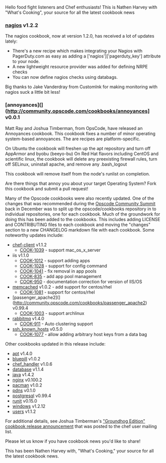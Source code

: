 Hello food fight listeners and Chef enthusiasts!  This is Nathen Harvey with "What's Cooking", your source for all the latest cookbook
news


### [nagios](http://community.opscode.com/cookbooks/nagios) v1.2.2

  The nagios cookbook, now at version 1.2.0, has received a lot of updates lately:

  * There's a new recipe which makes integrating your Nagios with PagerDuty.com as easy as adding a ['nagios']['pagerduty_key'] attribute to your node.
  * A new lightweight resource provider was added for defining NRPE checks
  * You can now define nagios checks using databags.

  Big thanks to Jake Vanderdray from CustomInk for making monitoring with nagios suck a little bit less!

### [annoyances](](http://community.opscode.com/cookbooks/annoyances] v0.0.1

  Matt Ray and Joshua Timberman, from OpsCode, have released an Annoyances cookbook.  This cookbook fixes a number of minor operating system-based annoyances. The are recipes are platform-specific.

  On Ubuntu the cookbook will freshen up the apt repository and turn off AppArmor and byobu (beeyo-bu)
  On Red Hat flavors including CentOS and scientific linux, the cookbook will delete any preexisting firewall rules, turn off SELinux, uninstall apache, and remove any .bash_logout

  This cookbook will remove itself from the node's runlist on completion.

  Are there things that annoy you about your target Operating System?  Fork this cookbook and submit a pull request!

Many of the Opscode cookbooks were also recently updated. One of the changes that was recommended during the [Opscode Community Summit](http://wiki.opscode.com/display/chef/Opscode+Community+Summit+1) 
back in December was to split up the opscode/cookbooks repository in to individual repositories, one for each cookbook.  Much 
of the groundwork for doing this has been added to the cookbooks.  This includes adding LICENSE and CONTRIBUTING files to each cookbook 
and moving the "changes" section to a new CHANGELOG markdown file with each cookbook.  Some noteworthy updates include:

* [chef-client](http://community.opscode.com/cookbooks/chef-client) v1.1.2
  * [COOK-1039](http://tickets.opscode.com/browse/COOK-1039) - support mac_os_x_server
* iis v1.1.0
  * [COOK-1012](http://tickets.opscode.com/browse/COOK-1012) - support adding apps
  * [COOK-1028](http://tickets.opscode.com/browse/COOK-1028) - support for config command
  * [COOK-1041](http://tickets.opscode.com/browse/COOK-1041) - fix removal in app pools
  * [COOK-835](http://tickets.opscode.com/browse/COOK-835) - add app pool management
  * [COOK-950](http://tickets.opscode.com/browse/COOK-950) - documentation correction for version of IIS/OS
* [memcached](http://community.opscode.com/cookbooks/memcached) v1.0.2 - add support for centos/rhel
  * [COOK-1081](http://tickets.opscode.com/browse/COOK-1081) - support for centos/rhel
* [passenger_apache2](](http://community.opscode.com/cookbooks/passenger_apache2) v0.99.4
  * [COOK-1003](http://tickets.opscode.com/browse/COOK-1003) - support archlinux
* [rabbitmq](http://community.opscode.com/cookbooks/rabbitmq) v1.4.0
  * [COOK-911](http://tickets.opscode.com/browse/COOK-911) - Auto clustering support
* [ssh_known_hosts](http://community.opscode.com/cookbooks/ssh_known_hosts) v0.5.0
  * [COOK-1077](http://tickets.opscode.com/browse/COOK-1077) - allow adding arbitrary host keys from a data bag

Other cookbooks updated in this release include:
* [apt](http://community.opscode.com/apt) v1.4.0
* [bluepill](http://community.opscode.com/bluepill) v1.0.2
* [chef_handler](http://community.opscode.com/chef_handler) v1.0.6
* [database](http://community.opscode.com/database) v1.1.4
* [java](http://community.opscode.com/java) v1.4.2
* [nginx](http://community.opscode.com/nginx) v0.100.2
* [pacman](http://community.opscode.com/pacman) v1.0.2
* [pdns](http://community.opscode.com/pdns) v0.1.0
* [postgresql](http://community.opscode.com/postgresql) v0.99.4
* [runit](http://community.opscode.com/runit) v0.15.0
* [windows](http://community.opscode.com/windows) v1.2.12
* [users](http://community.opscode.com/users) v1.1.2

For additional details, see Joshua Timberman's ["Groundhog Edition" cookbook release announcement](http://lists.opscode.com/sympa/arc/chef/2012-03/msg00107.html) that was posted to the chef user mailing list.

Please let us know if you have cookbook news you'd like to share!

This has been Nathen Harvey with, "What's Cooking," your source for all the latest cookbook news.
